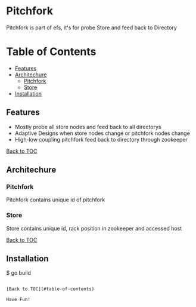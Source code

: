 # Pitchfork
Pitchfork is part of efs, it's for probe Store and feed back to Directory

Table of Contents
=================

* [Features](#features)
* [Architechure](#architechure)
	* [Pitchfork](#pitchfork)
    * [Store](#store)
* [Installation](#installation)

## Features
* Mostly probe all store nodes and feed back to all directorys
* Adaptive Designs when store nodes change or pitchfork nodes change
* High-low coupling pitchfork feed back to directory through zookeeper

[Back to TOC](#table-of-contents)

## Architechure
### Pitchfork
Pitchfork contains unique id of pitchfork

### Store
Store contains unique id, rack position in zookeeper and accessed host

[Back to TOC](#table-of-contents)

## Installation

$ go build
```

[Back to TOC](#table-of-contents)

Have Fun!
